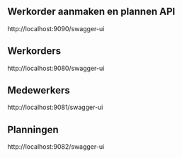 ## Werkorder aanmaken en plannen API
http://localhost:9090/swagger-ui

## Werkorders
http://localhost:9080/swagger-ui

## Medewerkers
http://localhost:9081/swagger-ui

## Planningen
http://localhost:9082/swagger-ui

